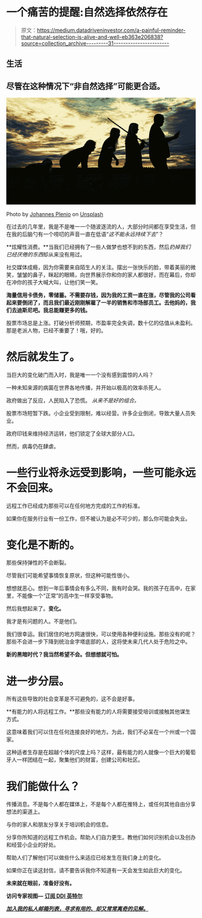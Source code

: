 # 一个痛苦的提醒:自然选择依然存在

> 原文：<https://medium.datadriveninvestor.com/a-painful-reminder-that-natural-selection-is-alive-and-well-eb363e206838?source=collection_archive---------31----------------------->

## 生活

## 尽管在这种情况下“非自然选择”可能更合适。

![](img/a6c90180a779d1947a6f4bfe2d5239fb.png)

Photo by [Johannes Plenio](https://unsplash.com/@jplenio?utm_source=medium&utm_medium=referral) on [Unsplash](https://unsplash.com?utm_source=medium&utm_medium=referral)

在过去的几年里，我是不是唯一一个随波逐流的人，大部分时间都在享受生活，但在我的后脑勺有一个唠叨的声音一直在低语“*这不能永远持续下去*”？

**炫耀性消费。**当我们已经拥有了一些人做梦也想不到的东西，然后*扔掉我们已经厌倦的东西*却从来没有用过。

社交媒体成瘾，因为你需要来自陌生人的关注。摆出一张快乐的脸，带着美丽的微笑，皱皱的鼻子，眯起的眼睛，向世界展示你和你的家人都很好，而在幕后，你却在冲你的孩子大喊大叫，让他们笑一笑。

**海量信用卡债务，零储蓄。不需要存钱，因为我的工资一直在涨，尽管我的公司看起来要倒闭了，而且我们最近刚刚解雇了一半的销售和市场部员工。去他妈的，我们去迪斯尼吧。我总能赚更多的钱。**

股票市场总是上涨。打破分析师预期，市盈率完全失调，数十亿的估值从未盈利。那是老派人物，已经不重要了！哦，好的。

# 然后就发生了。

当巨大的变化破门而入时，我是唯一一个没有感到震惊的人吗？

一种未知来源的病菌在世界各地传播，并开始以极高的效率杀死人。

政府做出了反应，人民陷入了恐慌。 *从来不是好的组合。*

股票市场短暂下跌。小企业受到限制，难以经营。许多企业倒闭，导致大量人员失业。

政府印钱来维持经济运转，他们锁定了全球大部分人口。

然而，病毒仍在肆虐。

# 一些行业将永远受到影响，一些可能永远不会回来。

远程工作已经成为那些可以在任何地方完成的工作的标准。

如果你在服务行业有一份工作，但不被认为是必不可少的，那么你可能会失业。

# 变化是不断的。

那些保持弹性的不会断裂。

尽管我们可能希望事情恢复原状，但这种可能性很小。

想想就恶心。想到一年后事情会有多么不同，我有时会哭。我的孩子在高中，在家里，不能像一个“正常”的高中生一样享受事物。

然后我想起来了。**变化。**

我才是有问题的人。不是他们。

我们很幸运。我们居住的地方网速很快，可以使用各种便利设施。那些没有的呢？那些不会进一步下降到统治金字塔底部的人，这将使未来几代人处于危险之中。

**新的黑暗时代？我当然希望不会。但想想就可怕。**

# 进一步分层。

所有这些导致的社会变革是不可避免的，这不会是好事。

**有能力的人将远程工作。**那些没有能力的人将需要接受培训或接触其他谋生方式。

这意味着我们可以住在任何连接良好的地方。为此，我们不必呆在一个州或一个国家。

这种适者生存是在超越个体的尺度上吗？这样，最有能力的人就像一个巨大的葡萄牙人一样团结在一起，聚集他们的财富，创建公司和社区。

# 我们能做什么？

传播消息。不是每个人都在媒体上，不是每个人都在推特上，或任何其他自由分享想法的渠道上。

与你的家人和朋友分享关于培训机会的信息。

分享你所知道的远程工作机会。帮助人们自力更生。教他们如何识别机会以及创办和经营小企业的好处。

帮助人们了解他们可以做些什么来适应已经发生在我们身上的变化。

如果你正在读这封信，请不要告诉我你不知道有一天会发生如此巨大的变化。

**未来就在眼前，准备好没有。**

**访问专家视图—** [**订阅 DDI 英特尔**](https://datadriveninvestor.com/ddi-intel)

[***加入我的私人邮箱列表，寻求有用的、却又常常离奇的见解。***](https://travishubbard.net/newsletter)
